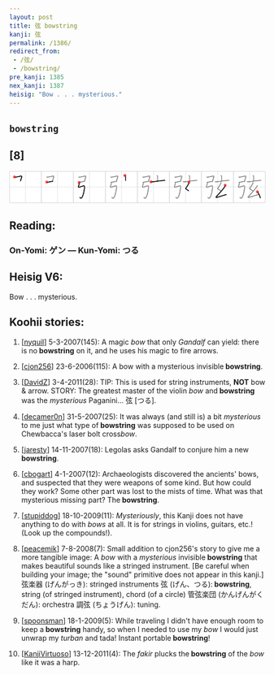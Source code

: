```yaml
---
layout: post
title: 弦 bowstring
kanji: 弦
permalink: /1386/
redirect_from:
 - /弦/
 - /bowstring/
pre_kanji: 1385
nex_kanji: 1387
heisig: "Bow . . . mysterious."
---
```


## `bowstring`

## [8]

<div class="stroke"><img src="../images/E5BCA6.png" /></div>

## Reading:

### On-Yomi: ゲン &mdash; Kun-Yomi: つる

## Heisig V6:

Bow . . . mysterious.

## Koohii stories:

1) [<a href="http://kanji.koohii.com/profile/nyquil">nyquil</a>] 5-3-2007(145): A magic <em>bow</em> that only <em>Gandalf</em> can yield: there is no<strong> bowstring</strong> on it, and he uses his magic to fire arrows.

2) [<a href="http://kanji.koohii.com/profile/cjon256">cjon256</a>] 23-6-2006(115): A bow with a mysterious invisible<strong> bowstring</strong>.

3) [<a href="http://kanji.koohii.com/profile/DavidZ">DavidZ</a>] 3-4-2011(28): TIP: This is used for string instruments, <strong>NOT</strong> bow &amp; arrow. STORY: The greatest master of the violin <em>bow</em> and<strong> bowstring</strong> was the <em>mysterious</em> Paganini... 弦 [つる].

4) [<a href="http://kanji.koohii.com/profile/decamer0n">decamer0n</a>] 31-5-2007(25): It was always (and still is) a bit <em>mysterious</em> to me just what type of<strong> bowstring</strong> was supposed to be used on Chewbacca&#039;s laser bolt cross<em>bow</em>.

5) [<a href="http://kanji.koohii.com/profile/jaresty">jaresty</a>] 14-11-2007(18): Legolas asks Gandalf to conjure him a new<strong> bowstring</strong>.

6) [<a href="http://kanji.koohii.com/profile/cbogart">cbogart</a>] 4-1-2007(12): Archaeologists discovered the ancients&#039; bows, and suspected that they were weapons of some kind. But how could they work? Some other part was lost to the mists of time. What was that mysterious missing part? The<strong> bowstring</strong>.

7) [<a href="http://kanji.koohii.com/profile/stupiddog">stupiddog</a>] 18-10-2009(11): <em>Mysteriously</em>, this Kanji does not have anything to do with <em>bows</em> at all. It is for strings in violins, guitars, etc.! (Look up the compounds!).

8) [<a href="http://kanji.koohii.com/profile/peacemik">peacemik</a>] 7-8-2008(7): Small addition to cjon256&#039;s story to give me a more tangible image: A <em>bow</em> with a <em>mysterious</em> invisible<strong> bowstring</strong> that makes beautiful sounds like a stringed instrument. [Be careful when building your image; the &quot;sound&quot; primitive does not appear in this kanji.] 弦楽器 (げんがっき): stringed instruments 弦 (げん、つる):<strong> bowstring</strong>, string (of stringed instrument), chord (of a circle) 管弦楽団 (かんげんがくだん): orchestra 調弦 (ちょうげん): tuning.

9) [<a href="http://kanji.koohii.com/profile/spoonsman">spoonsman</a>] 18-1-2009(5): While traveling I didn&#039;t have enough room to keep a<strong> bowstring</strong> handy, so when I needed to use my <em>bow</em> I would just unwrap my <em>turban</em> and tada! Instant portable<strong> bowstring</strong>!

10) [<a href="http://kanji.koohii.com/profile/KanjiVirtuoso">KanjiVirtuoso</a>] 13-12-2011(4): The <em>fakir</em> plucks the<strong> bowstring</strong> of the <em>bow</em> like it was a harp.
